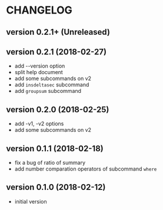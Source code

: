 # CHANGELOG

## version 0.2.1+ (Unreleased)

## version 0.2.1 (2018-02-27)
- add --version option
- split help document
- add some subcommands on v2
- add `insdeltasec` subcommand
- add `groupsum` subcommand

## version 0.2.0 (2018-02-25)
- add -v1, -v2 options
- add some subcommands on v2

## version 0.1.1 (2018-02-18)
- fix a bug of ratio of summary
- add number comparation operators of subcommand `where`

## version 0.1.0 (2018-02-12)
- initial version

